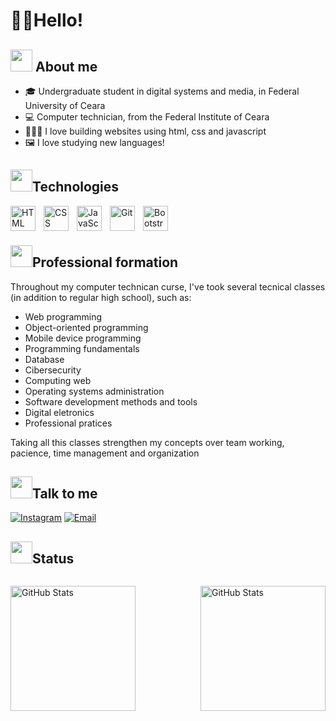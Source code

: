 # 👋🏼Hello!

## <img src="https://media.giphy.com/media/iY8CRBdQXODJSCERIr/giphy.gif" width="35"><b> About me </b>
<ul>
 <li>🎓 Undergraduate student in digital systems and media, in Federal University of Ceara</li>
 <li>💻 Computer technician, from the Federal Institute of Ceara</li>
 <li>👩🏽‍💻 I love building websites using html, css and javascript</li>
 <li>🖼️ I love studying new languages!</li>
</ul>



## <img src="https://media.giphy.com/media/iY8CRBdQXODJSCERIr/giphy.gif" width="35"><b>Technologies </b>



<img 
    align="left" 
    alt="HTML"
    title="HTML" 
    width="40px" 
    style="padding-right: 10px;" 
    src="https://cdn.jsdelivr.net/gh/devicons/devicon@latest/icons/html5/html5-original.svg" 
/>
<img 
    align="left" 
    alt="CSS" 
    title="CSS"
    width="40px" 
    style="padding-right: 10px;" 
    src="https://cdn.jsdelivr.net/gh/devicons/devicon@latest/icons/css3/css3-original.svg" 
/>
<img 
    align="left" 
    alt="JavaScript" 
    title="JavaScript"
    width="40px" 
    style="padding-right: 10px;" 
    src="https://cdn.jsdelivr.net/gh/devicons/devicon@latest/icons/javascript/javascript-original.svg" 
/>

<img 
    align="left" 
    alt="Git" 
    title="Git"
    width="40px" 
    style="padding-right: 10px;" 
    src="https://cdn.jsdelivr.net/gh/devicons/devicon@latest/icons/git/git-original.svg" 
/>

<img 
    align="left" 
    alt="Bootstrap" 
    title="Bootstrap"
    width="40px" 
    style="padding-right: 10px;" 
    src="https://cdn.jsdelivr.net/gh/devicons/devicon@latest/icons/bootstrap/bootstrap-original.svg" 
/>

<br>
<br>

 ## <img src="https://media.giphy.com/media/iY8CRBdQXODJSCERIr/giphy.gif" width="35"><b>Professional formation </b>
Throughout my computer technican curse, I've took several tecnical classes (in addition to regular high school), such as:

- Web programming 
- Object-oriented programming 
- Mobile device programming 
- Programming fundamentals  
- Database  
- Cibersecurity 
- Computing web  
- Operating systems administration  
- Software development methods and tools 
- Digital eletronics 
- Professional pratices   
 
Taking all this classes strengthen my concepts over team working, pacience, time management and organization

## <img src="https://media.giphy.com/media/iY8CRBdQXODJSCERIr/giphy.gif" width="35"><b>Talk to me </b>

[![Instagram](https://img.shields.io/badge/Instagram-E4405F?style=for-the-badge&logo=instagram&logoColor=white)](https://instagram.com/julia_maria0764)
[![Email](https://img.shields.io/badge/Gmail-D14836?style=for-the-badge&logo=gmail&logoColor=white)](mailto:julia.maria07@alu.ufc.br)


 ## <img src="https://media.giphy.com/media/iY8CRBdQXODJSCERIr/giphy.gif" width="35"><b>Status </b>

<div 
 style="
 width:100%;
 display: flex;
 justify-content: space-between;
 align-items: center;
 "
 >
  <img 
    align="left" 
    alt="GitHub Stats" 
    height="200" 
    style="padding-right: 10px;" 
    src="https://github-readme-stats.vercel.app/api?username=Julia-maria56&show_icons=true&theme=tokyonight&include_all_commits=true&locale=pt-br" 
  />

<img 
      align="right" 
      alt="GitHub Stats" 
      height="200" 
      src="https://github-readme-stats.vercel.app/api/top-langs/?username=Julia-maria56&theme=tokyonight&layout=compact&custom_title=Tecnologias&langs_count=9" 
  />
</div>